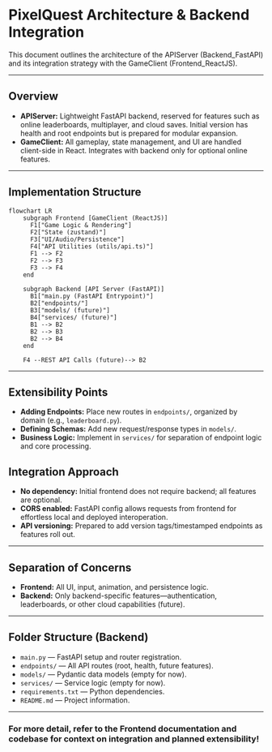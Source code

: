 # PixelQuest Architecture & Backend Integration

This document outlines the architecture of the APIServer (Backend_FastAPI) and its integration strategy with the GameClient (Frontend_ReactJS).

---

## Overview

- **APIServer:** Lightweight FastAPI backend, reserved for features such as online leaderboards, multiplayer, and cloud saves. Initial version has health and root endpoints but is prepared for modular expansion.
- **GameClient:** All gameplay, state management, and UI are handled client-side in React. Integrates with backend only for optional online features.

---

## Implementation Structure

```mermaid
flowchart LR
    subgraph Frontend [GameClient (ReactJS)]
      F1["Game Logic & Rendering"]
      F2["State (zustand)"]
      F3["UI/Audio/Persistence"]
      F4["API Utilities (utils/api.ts)"]
      F1 --> F2
      F2 --> F3
      F3 --> F4
    end

    subgraph Backend [API Server (FastAPI)]
      B1["main.py (FastAPI Entrypoint)"]
      B2["endpoints/"]
      B3["models/ (future)"]
      B4["services/ (future)"]
      B1 --> B2
      B2 --> B3
      B2 --> B4
    end

    F4 --REST API Calls (future)--> B2
```

---

## Extensibility Points

- **Adding Endpoints:** Place new routes in `endpoints/`, organized by domain (e.g., `leaderboard.py`).
- **Defining Schemas:** Add new request/response types in `models/`.
- **Business Logic:** Implement in `services/` for separation of endpoint logic and core processing.

## Integration Approach

- **No dependency:** Initial frontend does not require backend; all features are optional.
- **CORS enabled:** FastAPI config allows requests from frontend for effortless local and deployed interoperation.
- **API versioning:** Prepared to add version tags/timestamped endpoints as features roll out.

---

## Separation of Concerns

- **Frontend:** All UI, input, animation, and persistence logic.
- **Backend:** Only backend-specific features—authentication, leaderboards, or other cloud capabilities (future).

---

## Folder Structure (Backend)

- `main.py` — FastAPI setup and router registration.
- `endpoints/` — All API routes (root, health, future features).
- `models/` — Pydantic data models (empty for now).
- `services/` — Service logic (empty for now).
- `requirements.txt` — Python dependencies.
- `README.md` — Project information.

---

### For more detail, refer to the Frontend documentation and codebase for context on integration and planned extensibility!
